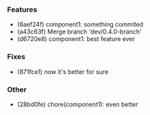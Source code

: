 ### Features

- (6aef24f) component1: something commited
- (a43c63f) Merge branch 'dev/0.4.0-branch'
- (d6720e8) component1: best feature ever

### Fixes

- (871fce1) now it's better for sure

### Other

- (28bd0fe) chore(component1): even better
